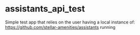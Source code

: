 # assistants_api_test

Simple test app that relies on the user having a local instance of: https://github.com/stellar-amenities/assistants
running

